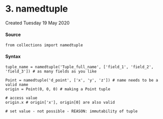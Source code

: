 # 3. namedtuple
Created Tuesday 19 May 2020

#### Source
	from collections import namedtuple


#### Syntax
	tuple_name = namedtuple('Tuple_full_name', ['field_1', 'field_2', 'field_3']) # as many fields as you like
	
	Point = namedtuple('d_point', ['x', 'y', 'z']) # name needs to be a valid name
	origin = Point(0, 0, 0) # making a Point tuple
	
	# access value
	origin.x # origin['x'], origin[0] are also valid
	
	# set value - not possible - REASON: immutability of tuple


